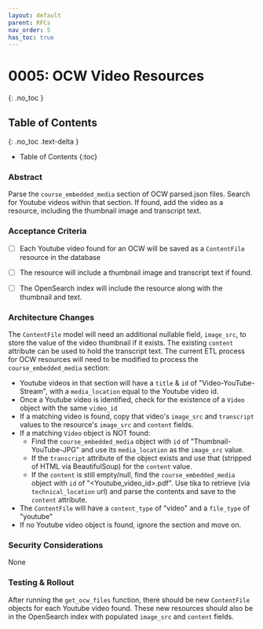 ```yaml
---
layout: default
parent: RFCs
nav_order: 5
has_toc: true
---
```


# 0005: OCW Video Resources
{: .no_toc }

## Table of Contents
{: .no_toc .text-delta }

- Table of Contents
{:toc}

### Abstract
Parse the `course_embedded_media` section of OCW parsed.json files.  Search for Youtube videos within that section.
If found, add the video as a resource, including the thumbnail image and transcript text.


### Acceptance Criteria

- [ ] Each Youtube video found for an OCW will be saved as a `ContentFile` resource in the database
- [ ] The resource will include a thumbnail image and transcript text if found.
- [ ] The OpenSearch index will include the resource along with the thumbnail and text.


### Architecture Changes

The `ContentFile` model will need an additional nullable field, `image_src`, to store the value of the video thumbnail if it exists.  The existing `content` attribute can be used to hold the transcript text.
The current ETL process for OCW resources will need to be modified to process the `course_embedded_media` section:
  - Youtube videos in that section will have a `title` & `id` of "Video-YouTube-Stream", with a `media_location` equal to the Youtube video id.
  - Once a Youtube video is identified, check for the existence of a `Video` object with the same `video_id`
  - If a matching video is found, copy that video's `image_src` and `transcript` values to the resource's `image_src` and `content` fields.
  - If a matching `Video` object is NOT found:
    - Find the `course_embedded_media` object with `id` of "Thumbnail-YouTube-JPG" and use its `media_location` as the `image_src` value.
    - If the `transcript` attribute of the object exists and use that (stripped of HTML via BeautifulSoup) for the `content` value.
    - If the `content` is still empty/null, find the `course_embedded_media` object with `id` of "<Youtube_video_id>.pdf". Use tika to retrieve (via `technical_location` url) and parse the contents and save to the `content` attribute.
  - The `ContentFile` will have a `content_type` of "video" and a `file_type` of "youtube"
  - If no Youtube video object is found, ignore the section and move on.

### Security Considerations
None

### Testing & Rollout
After running the `get_ocw_files` function, there should be new `ContentFile` objects for each Youtube video found.
These new resources should also be in the OpenSearch index with populated `image_src` and `content` fields.
